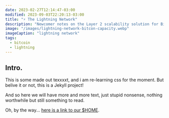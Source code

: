 ```yaml
---
date: 2023-02-27T12:14:47-03:00
modified: 2023-09-03T22:20:13-03:00
title: "⚡️ The Lightning Network"
description: "Newcomer notes on the Layer 2 scalability solution for Bitcoin"
image: "/images/lightning-network-bitcon-capacity.webp"
imageCaption: "lightning network"
tags:
  - bitcoin
  - lightning
---
```


<div class="wrapper mt-2">
    <h2 id="intro" class="h3 font-italic">Intro.</h2>
    <p>
        This is some made out texxxxt, and i am re-learning css for the moment.
        But belive it or not, this is a Jekyll project!
    </p>       
    <p>
        And so here we will have more and more text, just stupid nonsense, nothing worthwhile but still something
        to read.
    </p>
    <p>Oh, by the way... <a href="/">here is a link to our $HOME</a>.</p>
    <!-- <hr> -->

</div>
